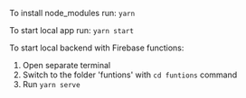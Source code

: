 To install node_modules run:
`yarn`

To start local app run:
`yarn start`

To start local backend with Firebase functions:

1. Open separate terminal
2. Switch to the folder 'funtions' with `cd funtions` command
3. Run `yarn serve`
